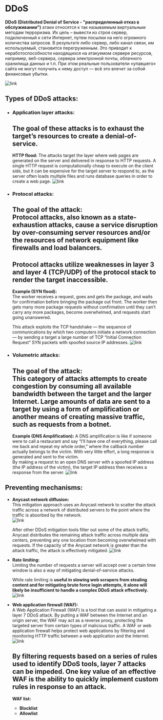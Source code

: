 # DDoS
**DDoS (Distributed Denial of Service - "распределенный отказ в обслуживании")** атаки 
относятся к так называемым виртуальным методам терроризма. Их цель – вывести из строя
сервер, подключенный к сети Интернет, путем посылки на него огромного количества запросов.
В результате либо сервер, либо канал связи, им используемый, становится перегруженным. 
Это приводит к неработоспособности находящихся на атакуемом сервере ресурсов, например,
веб-сервера, сервера электронной почты, облачного хранилища данных и т.п. При этом 
реальные пользователи «упавшего» сайта не могут получить к нему доступ — всё это влечет 
за собой финансовые убытки. 

![link](https://timeweb.com/media/default/0001/01/7e8f663a5268630a35716aaec9a5535d034d47fd.png)

## Types of DDoS attacks:
  - ### Application layer attacks: 
    **The goal** of these attacks is to exhaust the target’s resources to create a 
    denial-of-service.  
    --  
    **HTTP flood:** The attacks target the layer where web pages are generated on the server and 
    delivered in response to HTTP requests. A single HTTP request is computationally
    cheap to execute on the client side, but it can be expensive for the target server
    to respond to, as the server often loads multiple files and runs database queries
    in order to create a web page.
    ![link](https://www.cloudflare.com/img/learning/ddos/what-is-a-ddos-attack/http-flood-ddos-attack.png)
    
  - ### Protocol attacks:
    **The goal of the attack:**  
    Protocol attacks, also known as a state-exhaustion attacks, cause a service 
    disruption by over-consuming server resources and/or the resources of network 
    equipment like firewalls and load balancers.  
    --  
    Protocol attacks utilize weaknesses in layer 3 and layer 4 (TCP/UDP) of the protocol
    stack to render the target inaccessible.   
    --  
    **Example (SYN flood):**  
    The worker receives a request, goes and gets the package, and waits for confirmation
    before bringing the package out front. The worker then gets many more package 
    requests without confirmation until they can’t carry any more packages, become 
    overwhelmed, and requests start going unanswered.

    This attack exploits the TCP handshake — the sequence of communications by which
    two computers initiate a network connection — by sending a target a large number
    of TCP “Initial Connection Request” SYN packets with spoofed source IP addresses.
    ![link](https://cloudflare.com/img/learning/ddos/what-is-a-ddos-attack/syn-flood-ddos-attack.png)
    
  - ### Volumetric attacks:
    **The goal of the attack:**  
    This category of attacks attempts to create congestion by consuming all available 
    bandwidth between the target and the larger Internet. Large amounts of data are sent
    to a target by using a form of amplification or another means of creating massive 
    traffic, such as requests from a botnet.  
    --  
    **Example (DNS Amplification):**
    A DNS amplification is like if someone were to call a restaurant and say “I’ll have
    one of everything, please call me back and repeat my whole order,” where the 
    callback number actually belongs to the victim. With very little effort, a long 
    response is generated and sent to the victim.  
    By making a request to an open DNS server with a spoofed IP address (the IP address
    of the victim), the target IP address then receives a response from the server.
    ![link](https://cloudflare.com/img/learning/ddos/what-is-a-ddos-attack/ntp-amplification-botnet-ddos-attack.png)
    
## Preventing mechanisms:
  - **Anycast network diffusion:**  
    This mitigation approach uses an Anycast network to scatter the attack traffic 
    across a network of distributed servers to the point where the traffic is absorbed
    by the network.  
    ![link](https://www.cloudflare.com/img/learning/cdn/glossary/anycast/anycast-cdn.png)
    
    After other DDoS mitigation tools filter out some of the attack traffic, Anycast
    distributes the remaining attack traffic across multiple data centers, preventing 
    any one location from becoming overwhelmed with requests. If the capacity of the 
    Anycast network is greater than the attack traffic, the attack is effectively 
    mitigated.
    ![link](https://www.cloudflare.com/img/learning/cdn/glossary/anycast/anycast-unicast-botnet-attack.png)
  - **Rate limiting:**  
    Limiting the number of requests a server will accept over a certain time window is 
    also a way of mitigating denial-of-service attacks.

    While rate limiting is **useful in slowing web scrapers from stealing content and for
    mitigating brute force login attempts, it alone will likely be insufficient to 
    handle a complex DDoS attack effectively.**
    ![link](https://drive.google.com/uc?id=1aNApH158ymwOKBWs1_jt0sqezMHvYkQM)
    
  - **Web application firewall (WAF):**  
    A Web Application Firewall (WAF) is a tool that can assist in mitigating a layer 7
    DDoS attack. By putting a WAF between the Internet and an origin server, the WAF 
    may act as a reverse proxy, protecting the targeted server from certain types of
    malicious traffic.
    A WAF or web application firewall helps protect web applications by filtering 
    and monitoring HTTP traffic between a web application and the Internet.
    ![link](https://www.cloudflare.com/img/learning/ddos/glossary/waf/waf.png)

    By filtering requests based on a series of rules used to identify DDoS tools, 
    layer 7 attacks can be impeded. One key value of an effective WAF is the ability
    to quickly implement custom rules in response to an attack.   
    --  
    **WAF list:**  
    - **Blocklist**
    - **Allowlist**
